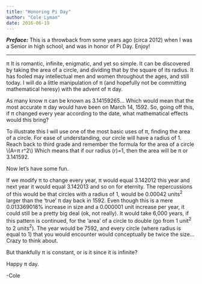 ```yaml
---
title: "Honoring Pi Day"
author: "Cole Lyman"
date: 2016-06-19
---
```


**_Preface:_** This is a throwback from some years ago (circa 2012) when I was a Senior in high school, and was in honor of Pi Day. Enjoy!

<hr>

π It is romantic, infinite, enigmatic, and yet so simple. It can be discovered by taking the area of a circle, and dividing that by the square of its radius. It has fooled may intellectual men and women throughout the ages, and still today. I will do a little manipulation of π (and hopefully not be committing mathematical heresy) with the advent of π day.

As many know π can be known as 3.14159265… Which would mean that the most accurate π day would have been on March 14, 1592. So, going off this, if π changed every year according to the date, what mathematical effects would this bring?

To illustrate this I will use one of the most basic uses of π, finding the area of a circle. For ease of understanding, our circle will have a radius of 1. Reach back to third grade and remember the formula for the area of a circle \\(A=π r^2\\) Which means that if our radius (r)=1, then the area will be π or 3.141592.

Now let’s have some fun.

If we modify π to change every year, π would equal 3.142012 this year and next year it would equal 3.142013 and so on for eternity. The repercussions of this would be that circles with a radius of 1, would be 0.00042 units$^2$ larger than the ‘true’ π day back in 1592. Even though this is a mere 0.013369018% increase in size and a 0.000001 unit increase per year, it could still be a pretty big deal (ok, not really). It would take 6,000 years, if this pattern is continued, for the ‘area’ of a circle to double (go from 1 unit$^2$ to 2 units$^2$). The year would be 7592, and every circle (where radius is equal to 1) that you would encounter would conceptually be twice the size… Crazy to think about.

But thankfully π is constant, or is it since it is infinite?

Happy π day.

-Cole
